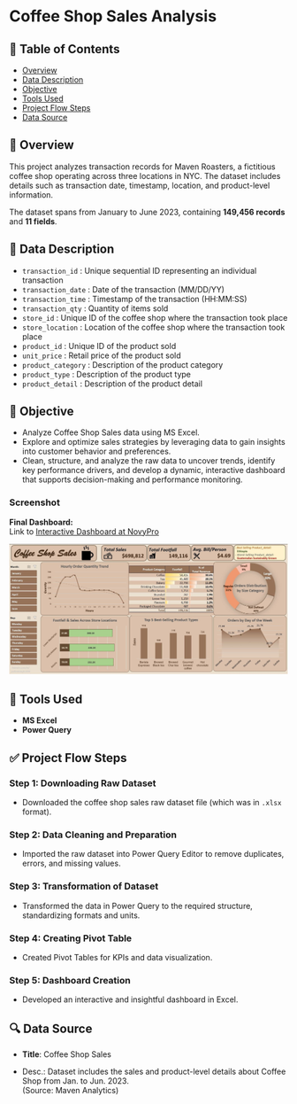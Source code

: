 # Coffee Shop Sales Analysis 

## 📌 Table of Contents
- [Overview](#-overview)
- [Data Description](#-data-description)
- [Objective](#-objective)
- [Tools Used](#-tools-used)
- [Project Flow Steps](#-project-flow-steps)
- [Data Source](#-data-source)

## 📝 Overview
This project analyzes transaction records for Maven Roasters, a fictitious coffee shop operating across three locations in NYC. The dataset includes details such as transaction date, timestamp, location, and product-level information. 

The dataset spans from January to June 2023, containing **149,456 records** and **11 fields**.

## 📝 Data Description
- `transaction_id` : Unique sequential ID representing an individual transaction
- `transaction_date` : Date of the transaction (MM/DD/YY)
- `transaction_time` : Timestamp of the transaction (HH:MM:SS)
- `transaction_qty` : Quantity of items sold
- `store_id` : Unique ID of the coffee shop where the transaction took place
- `store_location` : Location of the coffee shop where the transaction took place
- `product_id` : Unique ID of the product sold
- `unit_price` : Retail price of the product sold
- `product_category` : Description of the product category
- `product_type` : Description of the product type
- `product_detail` : Description of the product detail

## 🎯 Objective
- Analyze Coffee Shop Sales data using MS Excel.
- Explore and optimize sales strategies by leveraging data to gain insights into customer behavior and preferences.
- Clean, structure, and analyze the raw data to uncover trends, identify key performance drivers, and develop a dynamic, interactive dashboard that supports decision-making and performance monitoring.

### Screenshot  
**Final Dashboard:**  
Link to [Interactive Dashboard at NovyPro](https://project.novypro.com/uVy2WC)  

![Final Dashboard](https://raw.githubusercontent.com/jaskigit/Coffee-Shop-Sales/refs/heads/main/Dashboard.jpg)

## 🔧 Tools Used
- **MS Excel**
- **Power Query**

## ✅ Project Flow Steps
### Step 1: Downloading Raw Dataset
- Downloaded the coffee shop sales raw dataset file (which was in `.xlsx` format).

### Step 2: Data Cleaning and Preparation
- Imported the raw dataset into Power Query Editor to remove duplicates, errors, and missing values.

### Step 3: Transformation of Dataset
- Transformed the data in Power Query to the required structure, standardizing formats and units.

### Step 4: Creating Pivot Table
- Created Pivot Tables for KPIs and data visualization.

### Step 5: Dashboard Creation
- Developed an interactive and insightful dashboard in Excel.


## 🔍 Data Source
- **Title**: Coffee Shop Sales
* Desc.: Dataset includes the sales and product-level details about Coffee Shop from Jan. to Jun. 2023.
<br> (Source: Maven Analytics) 
